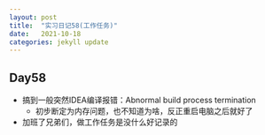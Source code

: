 ```yaml
---
layout: post
title:  "实习日记58(工作任务)"
date:   2021-10-18
categories: jekyll update
---
```


## Day58

- 搞到一般突然IDEA编译报错：Abnormal build process termination
  - 初步断定为内存问题，也不知道为啥，反正重启电脑之后就好了	
- 加班了兄弟们，做工作任务是没什么好记录的
